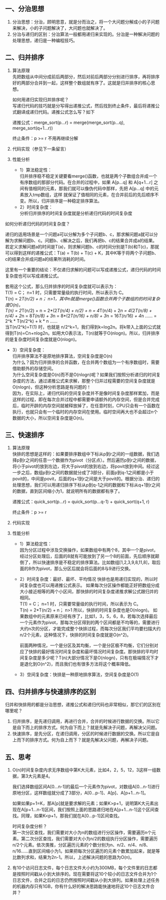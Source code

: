 ## 一、分治思想
1. 分治思想：分治，顾明思意，就是分而治之，将一个大问题分解成小的子问题来解决，小的子问题解决了，大问题也就解决了。
2. 分治与递归的区别：分治算法一般都用递归来实现的。分治是一种解决问题的处理思想，递归是一种编程技巧。
## 二、归并排序
1. 算法原理  
先把数组从中间分成前后两部分，然后对前后两部分分别进行排序，再将排序好的两部分合并到一起，这样整个数组就有序了。这就是归并排序的核心思想。  

    如何用递归实现归并排序呢？  
    写递归代码的技巧就是分写得出递推公式，然后找到终止条件，最后将递推公式翻译成递归代码。递推公式怎么写？如下  

    递推公式：merge_sort(p…r) = merge(merge_sort(p…q), merge_sort(q+1…r))  

    终止条件：p >= r 不用再继续分解
2. 代码实现（参见下一条留言）
3. 性能分析
    - 1）算法稳定性：  
归并排序稳不稳定关键要看merge()函数，也就是两个子数组合并成一个有序数组的那部分代码。在合并的过程中，如果 A[p…q] 和 A[q+1…r] 之间有值相同的元素，那我们就可以像伪代码中那样，先把 A[p…q] 中的元素放入tmp数组，这样 就保证了值相同的元素，在合并前后的先后顺序不变。所以，归并排序是一种稳定排序算法。
    - 2）时间复杂度：  
  分析归并排序的时间复杂度就是分析递归代码的时间复杂度

如何分析递归代码的时间复杂度？  

递归的适用场景是一个问题a可以分解为多个子问题b、c，那求解问题a就可以分解为求解问题b、c。问题b、c解决之后，我们再把b、c的结果合并成a的结果。若定义求解问题a的时间是T(a)，则求解问题b、c的时间分别是T(b)和T(c)，那就可以得到这样的递推公式：T(a) = T(b) + T(c) + K，其中K等于将两个子问题b、c的结果合并成问题a的结果所消耗的时间。  

这里有一个重要的结论：不仅递归求解的问题可以写成递推公式，递归代码的时间复杂度也可以写成递推公式。  

套用这个公式，那么归并排序的时间复杂度就可以表示为：  
T(1) = C； n=1 时，只需要常量级的执行时间，所以表示为 C。  
T(n) = 2*T(n/2) + n； n>1，其中n就是merge()函数合并两个子数组的的时间复杂度O(n)。  
T(n) = 2*T(n/2) + n
     = 2*(2*T(n/4) + n/2) + n = 4*T(n/4) + 2*n
     = 4*(2*T(n/8) + n/4) + 2*n = 8*T(n/8) + 3*n
     = 8*(2*T(n/16) + n/8) + 3*n = 16*T(n/16) + 4*n
     ......
     = 2^k * T(n/2^k) + k * n
     ......  
当T(n/2^k)=T(1) 时，也就是 n/2^k=1，我们得到k=log2n。将k带入上面的公式就得到T(n)=Cn+nlog2n。如用大O表示法，T(n)就等于O(nlogn)。所以，归并排序的是复杂度时间复杂度就是O(nlogn)。  

   - 3）空间复杂度：  
  归并排序算法不是原地排序算法，空间复杂度是O(n)  
为什么？因为归并排序的合并函数，在合并两个数组为一个有序数组时，需要借助额外的存储空间。  
为什么空间复杂度是O(n)而不是O(nlogn)呢？如果我们按照分析递归的时间复杂度的方法，通过递推公式来求解，那整个归并过程需要的空间复杂度就是O(nlogn)，但这种分析思路是有问题的！  
因为，在实际上，递归代码的空间复杂度并不是像时间复杂度那样累加，而是这样的过程，即在每次合并过程中都需要申请额外的内存空间，但是合并完成后，临时开辟的内存空间就被释放掉了，在任意时刻，CPU只会有一个函数在执行，也就只会有一个临时的内存空间在使用。临时空间再大也不会超过n个数据的大小，所以空间复杂度是O(n)。  

## 三、快速排序
1. 算法原理  
快排的思想是这样的：如果要排序数组中下标从p到r之间的一组数据，我们选择p到r之间的任意一个数据作为pivot（分区点）。然后遍历p到r之间的数据，将小于pivot的放到左边，将大于pivot的放到右边，将povit放到中间。经过这一步之后，数组p到r之间的数据就分成了3部分，前面p到q-1之间都是小于povit的，中间是povit，后面的q+1到r之间是大于povit的。根据分治、递归的处理思想，我们可以用递归排序下标从p到q-1之间的数据和下标从q+1到r之间的数据，直到区间缩小为1，就说明所有的数据都有序了。  

    递推公式：quick_sort(p…r) = quick_sort(p…q-1) + quick_sort(q+1, r)  

    终止条件：p >= r
      
2. 代码实现
3. 性能分析  
    - 1）算法稳定性：  
因为分区过程中涉及交换操作，如果数组中有两个8，其中一个是pivot，经过分区处理后，后面的8就有可能放到了另一个8的前面，先后顺序就颠倒了，所以快速排序是不稳定的排序算法。比如数组[1,2,3,9,8,11,8]，取后面的8作为pivot，那么分区后就会将后面的8与9进行交换。  
    - 2）时间复杂度：最好、最坏、平均情况
快排也是用递归实现的，所以时间复杂度也可以用递推公式表示。
如果每次分区操作都能正好把数组分成大小接近相等的两个小区间，那快排的时间复杂度递推求解公式跟归并的相同。  
T(1) = C； n=1 时，只需要常量级的执行时间，所以表示为 C。  
T(n) = 2*T(n/2) + n； n>1
所以，快排的时间复杂度也是O(nlogn)。
如果数组中的元素原来已经有序了，比如1，3，5，6，8，若每次选择最后一个元素作为pivot，那每次分区得到的两个区间都是不均等的，需要进行大约n次的分区，才能完成整个快排过程，而每次分区我们平均要扫描大约n/2个元素，这种情况下，快排的时间复杂度就是O(n^2)。  

        前面两种情况，一个是分区及其均衡，一个是分区极不均衡，它们分别对应了快排的最好情况时间复杂度和最坏情况时间复杂度。那快排的平均时间复杂度是多少呢？T(n)大部分情况下是O(nlogn)，只有在极端情况下才是退化到O(n^2)，而且我们也有很多方法将这个概率降低。  

    - 3）空间复杂度：快排是一种原地排序算法，空间复杂度是O(1)
  
## 四、归并排序与快速排序的区别
归并和快排用的都是分治思想，递推公式和递归代码也非常相似，那它们的区别在哪里呢？  

1. 归并排序，是先递归调用，再进行合并，合并的时候进行数据的交换。所以它是自下而上的排序方式。何为自下而上？就是先解决子问题，再解决父问题。
2. 快速排序，是先分区，在递归调用，分区的时候进行数据的交换。所以它是自上而下的排序方式。何为自上而下？就是先解决父问题，再解决子问题。

## 五、思考
1. O(n)时间复杂度内求无序数组中第K大元素，比如4，2，5，12，3这样一组数据，第3大元素是4。  

    我们选择数组区间A[0...n-1]的最后一个元素作为pivot，对数组A[0...n-1]进行原地分区，这样数组就分成了3部分，A[0...p-1]、A[p]、A[p+1...n-1]。  

    如果如果p+1=K，那A[p]就是要求解的元素；如果K>p+1，说明第K大元素出现在A[p+1...n-1]区间，我们按照上面的思路递归地在A[p+1...n-1]这个区间查找。同理，如果K<p+1，那我们就在A[0...p-1]区间查找。

    时间复杂度分析？  
    第一次分区查找，我们需要对大小为n的数组进行分区操作，需要遍历n个元素。第二次分区查找，我们需要对大小为n/2的数组执行分区操作，需要遍历n/2个元素。依次类推，分区遍历元素的个数分别为n、n/2、n/4、n/8、n/16......直到区间缩小为1。如果把每次分区遍历的元素个数累加起来，就是等比数列求和，结果为2n-1。所以，上述解决问题的思路为O(n)。  

2. 有10个访问日志文件，每个日志文件大小约为300MB，每个文件里的日志都是按照时间戳从小到大排序的。现在需要将这10个较小的日志文件合并为1个日志文件，合并之后的日志仍然按照时间戳从小到大排列。如果处理上述任务的机器内存只有1GB，你有什么好的解决思路能快速地将这10个日志文件合并？